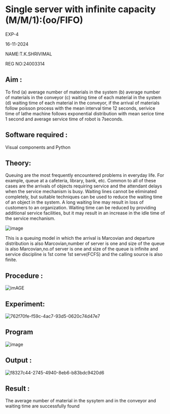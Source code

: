 # Single server with infinite capacity (M/M/1):(oo/FIFO)
EXP-4

16-11-2024

NAME:T.K.SHRIVIMAL

REG NO:24003314

## Aim :
To find (a) average number of materials in the system (b) average number of materials in the conveyor (c) waiting time of each material in the system (d) waiting time of each material in the conveyor, if the arrival  of materials follow poisson process with the mean interval time 12 seconds, serivice time of lathe machine follows exponential distribution with mean serice time 1 second and average service time of robot is 7seconds.

## Software required :
Visual components and Python

## Theory:
Queuing are the most frequently encountered problems in everyday life. For example, queue at a cafeteria, library, bank, etc. Common to all of these cases are the arrivals of objects requiring service and the attendant delays when the service mechanism is busy. Waiting lines cannot be eliminated completely, but suitable techniques can be used to reduce the waiting time of an object in the system. A long waiting line may result in loss of customers to an organization. Waiting time can be reduced by providing additional service facilities, but it may result in an increase in the idle time of the service mechanism.

![image](1.png)

This is a queuing model in which the arrival is Marcovian and departure distribution is also Marcovian,number of server is one and size of the queue is also Marcovian,no.of server is one and size of the queue is infinite and service discipline is 1st come 1st serve(FCFS) and the calling source is also finite.

## Procedure :

![imAGE](2.png)



## Experiment:
![762f70fe-f59c-4ac7-93d5-0620c74d47e7](https://github.com/user-attachments/assets/f352c2ab-0332-4191-94ca-1a4451fc5050)


 
## Program
![image](https://github.com/ramjan1729/Single-server-infinite-capacity---Markov-Model/assets/103921593/5f1fd58d-5929-4c51-89ea-4cef009e5bad)

## Output :
![f8327c44-2745-4940-8eb6-b83bdc9420d6](https://github.com/user-attachments/assets/6d17e576-32f9-4438-a552-9086c75c5e06)

## Result :
The average number of material in the sysytem and in the conveyor and waiting time
are successfully found

